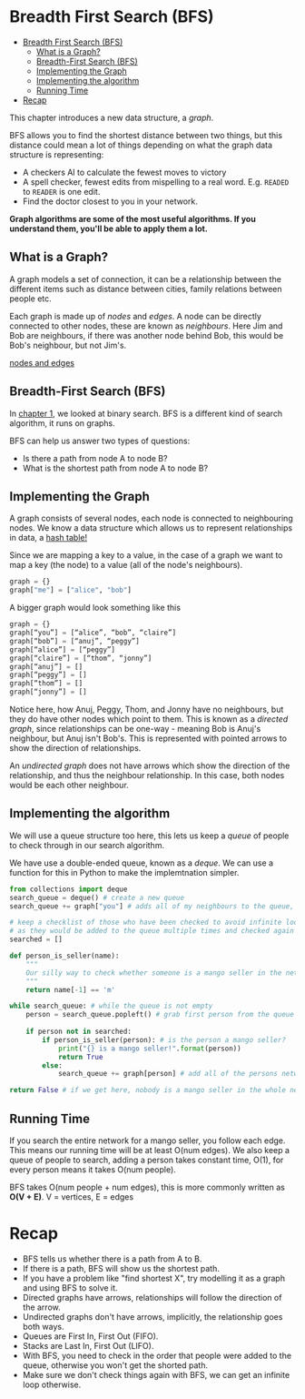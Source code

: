 # Breadth First Search (BFS)


- [Breadth First Search (BFS)](#breadth-first-search-bfs)
  - [What is a Graph?](#what-is-a-graph)
  - [Breadth-First Search (BFS)](#breadth-first-search-bfs-1)
  - [Implementing the Graph](#implementing-the-graph)
  - [Implementing the algorithm](#implementing-the-algorithm)
  - [Running Time](#running-time)
- [Recap](#recap)

This chapter introduces a new data structure, a *graph*.

BFS allows you to find the shortest distance between two things, but this distance could mean a lot of things depending on what the graph data structure is representing:

* A checkers AI to calculate the fewest moves to victory
* A spell checker, fewest edits from mispelling to a real word. E.g. `READED` to `READER` is one edit.
* Find the doctor closest to you in your network.


**Graph algorithms are some of the most useful algorithms. If you understand them, you'll be able to apply them a lot.**

## What is a Graph?

A graph models a set of connection, it can be a relationship between the different items such as distance between cities, family relations between people etc.

Each graph is made up of *nodes* and *edges*. A node can be directly connected to other nodes, these are known as *neighbours*. Here Jim and Bob are neighbours, if there was another node behind Bob, this would be Bob's neighbour, but not Jim's.

[nodes and edges](images/nodes_edges.png)

## Breadth-First Search (BFS)

In [chapter 1](../ch1-introduction-to-algorithms/README.md), we looked at binary search. BFS is a different kind of search algorithm, it runs on graphs.

BFS can help us answer two types of questions:

* Is there a path from node A to node B?
* What is the shortest path from node A to node B?


## Implementing the Graph

A graph consists of several nodes, each node is connected to neighbouring nodes. We know a data structure which allows us to represent relationships in data, a [hash table!](../ch5-hash-tables/README.md)

Since we are mapping a key to a value, in the case of a graph we want to map a key (the node) to a value (all of the node's neighbours).

```python
graph = {}
graph["me"] = ["alice", "bob"]
```

A bigger graph would look something like this

```python
graph = {} 
graph[“you”] = [“alice”, “bob”, “claire”] 
graph[“bob”] = [“anuj”, “peggy”] 
graph[“alice”] = [“peggy”] 
graph[“claire”] = [“thom”, “jonny”] 
graph[“anuj”] = [] 
graph[“peggy”] = [] 
graph[“thom”] = [] 
graph[“jonny”] = []
```

Notice here, how Anuj, Peggy, Thom, and Jonny have no neighbours, but they do have other nodes which point to them. This is known as a *directed graph*, since relationships can be one-way - meaning Bob is Anuj's neighbour, but Anuj isn't Bob's. This is represented with pointed arrows to show the direction of relationships.

An *undirected graph* does not have arrows which show the direction of the relationship, and thus the neighbour relationship. In this case, both nodes would be each other neighbour.

## Implementing the algorithm

We will use a queue structure too here, this lets us keep a *queue* of people to check through in our search algorithm.

We have use a double-ended queue, known as a *deque*. We can use a function for this in Python to make the implemtnation simpler.

```python
from collections import deque
search_queue = deque() # create a new queue
search_queue += graph["you"] # adds all of my neighbours to the queue, from earlier this is [alice, bob, claire]

# keep a checklist of those who have been checked to avoid infinite loops/unecessary work if you people share mutual friends, 
# as they would be added to the queue multiple times and checked again otherwise.
searched = [] 

def person_is_seller(name):
    """
    Our silly way to check whether someone is a mango seller in the network, does their name start with the letter 'm'.
    """
    return name[-1] == 'm'

while search_queue: # while the queue is not empty
    person = search_queue.popleft() # grab first person from the queue
    
    if person not in searched:
        if person_is_seller(person): # is the person a mango seller?
            print("{} is a mango seller!".format(person))
            return True
        else:
            search_queue += graph[person] # add all of the persons network to the queue to check later

return False # if we get here, nobody is a mango seller in the whole network
```


## Running Time

If you search the entire network for a mango seller, you follow each edge. This means our running time will be at least O(num edges). We also keep a queue of people to search, adding a person takes constant time, O(1), for every person means it takes O(num people). 

BFS takes O(num people + num edges), this is more commonly written as **O(V + E)**. V = vertices, E = edges

# Recap

* BFS tells us whether there is a path from A to B.
* If there is a path, BFS will show us the shortest path.
* If you have a problem like "find shortest X", try modelling it as a graph and using BFS to solve it.
* Directed graphs have arrows, relationships will follow the direction of the arrow.
* Undirected graphs don't have arrows, implicitly, the relationship goes both ways.
* Queues are First In, First Out (FIFO).
* Stacks are Last In, First Out (LIFO).
* With BFS, you need to check in the order that people were added to the queue, otherwise you won't get the shorted path.
* Make sure we don't check things again with BFS, we can get an infinite loop otherwise.